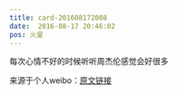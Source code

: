 ```yaml
---
title: card-201608172008
date:  2016-08-17 20:46:02
pos: 火星
---
```

每次心情不好的时候听听周杰伦感觉会好很多 

来源于个人weibo：[原文链接](https://m.weibo.cn/status/E40Ns32OF?mblogid=E40Ns32OF)